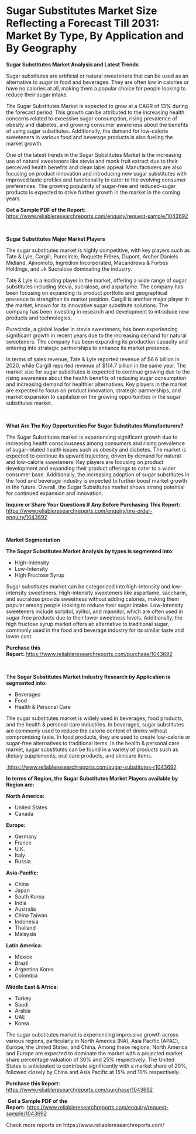 <p><h1>Sugar Substitutes Market Size Reflecting a Forecast Till 2031: Market By Type, By Application and By Geography</h1></p><p><strong>Sugar Substitutes Market Analysis and Latest Trends</strong></p>
<p><p>Sugar substitutes are artificial or natural sweeteners that can be used as an alternative to sugar in food and beverages. They are often low in calories or have no calories at all, making them a popular choice for people looking to reduce their sugar intake.</p><p>The Sugar Substitutes Market is expected to grow at a CAGR of 13% during the forecast period. This growth can be attributed to the increasing health concerns related to excessive sugar consumption, rising prevalence of obesity and diabetes, and growing consumer awareness about the benefits of using sugar substitutes. Additionally, the demand for low-calorie sweeteners in various food and beverage products is also fueling the market growth.</p><p>One of the latest trends in the Sugar Substitutes Market is the increasing use of natural sweeteners like stevia and monk fruit extract due to their perceived health benefits and clean label appeal. Manufacturers are also focusing on product innovation and introducing new sugar substitutes with improved taste profiles and functionality to cater to the evolving consumer preferences. The growing popularity of sugar-free and reduced-sugar products is expected to drive further growth in the market in the coming years.</p></p>
<p><strong>Get a Sample PDF of the Report:&nbsp;</strong> <a href="https://www.reliableresearchreports.com/enquiry/request-sample/1043692">https://www.reliableresearchreports.com/enquiry/request-sample/1043692</a></p>
<p>&nbsp;</p>
<p><strong>Sugar Substitutes Major Market Players</strong></p>
<p><p>The sugar substitutes market is highly competitive, with key players such as Tate & Lyle, Cargill, Purecircle, Roquette Frères, Dupont, Archer Daniels Midland, Ajinomoto, Ingredion Incorporated, Macandrews & Forbes Holdings, and Jk Sucralose dominating the industry. </p><p>Tate & Lyle is a leading player in the market, offering a wide range of sugar substitutes including stevia, sucralose, and aspartame. The company has been focusing on expanding its product portfolio and geographical presence to strengthen its market position. Cargill is another major player in the market, known for its innovative sugar substitute solutions. The company has been investing in research and development to introduce new products and technologies.</p><p>Purecircle, a global leader in stevia sweeteners, has been experiencing significant growth in recent years due to the increasing demand for natural sweeteners. The company has been expanding its production capacity and entering into strategic partnerships to enhance its market presence.</p><p>In terms of sales revenue, Tate & Lyle reported revenue of $6.6 billion in 2020, while Cargill reported revenue of $114.7 billion in the same year. The market size for sugar substitutes is expected to continue growing due to the rising awareness about the health benefits of reducing sugar consumption and increasing demand for healthier alternatives. Key players in the market are expected to focus on product innovation, strategic partnerships, and market expansion to capitalize on the growing opportunities in the sugar substitutes market.</p></p>
<p>&nbsp;</p>
<p><strong>What Are The Key Opportunities For Sugar Substitutes Manufacturers?</strong></p>
<p><p>The Sugar Substitutes market is experiencing significant growth due to increasing health consciousness among consumers and rising prevalence of sugar-related health issues such as obesity and diabetes. The market is expected to continue its upward trajectory, driven by demand for natural and low-calorie sweeteners. Key players are focusing on product development and expanding their product offerings to cater to a wider consumer base. Additionally, the increasing adoption of sugar substitutes in the food and beverage industry is expected to further boost market growth in the future. Overall, the Sugar Substitutes market shows strong potential for continued expansion and innovation.</p></p>
<p><strong>Inquire or Share Your Questions If Any Before Purchasing This Report:</strong> <a href="https://www.reliableresearchreports.com/enquiry/pre-order-enquiry/1043692">https://www.reliableresearchreports.com/enquiry/pre-order-enquiry/1043692</a></p>
<p>&nbsp;</p>
<p><strong>Market Segmentation</strong></p>
<p><strong>The Sugar Substitutes Market Analysis by types is segmented into:</strong></p>
<p><ul><li>High-Intensity</li><li>Low-Intensity</li><li>High Fructose Syrup</li></ul></p>
<p><p>Sugar substitutes market can be categorized into high-intensity and low-intensity sweeteners. High-intensity sweeteners like aspartame, saccharin, and sucralose provide sweetness without adding calories, making them popular among people looking to reduce their sugar intake. Low-intensity sweeteners include sorbitol, xylitol, and mannitol, which are often used in sugar-free products due to their lower sweetness levels. Additionally, the high fructose syrup market offers an alternative to traditional sugar, commonly used in the food and beverage industry for its similar taste and lower cost.</p></p>
<p><strong>Purchase this Report:&nbsp;</strong><a href="https://www.reliableresearchreports.com/purchase/1043692">https://www.reliableresearchreports.com/purchase/1043692</a></p>
<p>&nbsp;</p>
<p><strong>The Sugar Substitutes Market Industry Research by Application is segmented into:</strong></p>
<p><ul><li>Beverages</li><li>Food</li><li>Health & Personal Care</li></ul></p>
<p><p>The sugar substitutes market is widely used in beverages, food products, and the health & personal care industries. In beverages, sugar substitutes are commonly used to reduce the calorie content of drinks without compromising taste. In food products, they are used to create low-calorie or sugar-free alternatives to traditional items. In the health & personal care market, sugar substitutes can be found in a variety of products such as dietary supplements, oral care products, and skincare items.</p></p>
<p><a href="https://www.reliableresearchreports.com/sugar-substitutes-r1043692">&nbsp;https://www.reliableresearchreports.com/sugar-substitutes-r1043692</a></p>
<p><strong>In terms of Region, the Sugar Substitutes Market Players available by Region are:</strong></p>
<p>
    <p> <strong> North America: </strong>
        <ul>
            <li>United States</li>
            <li>Canada</li>
        </ul>
        </p> 
    <p> <strong> Europe: </strong>
        <ul>
            <li>Germany</li>
            <li>France</li>
            <li>U.K.</li>
            <li>Italy</li>
            <li>Russia</li>
        </ul>
        </p> 
    <p> <strong> Asia-Pacific: </strong>
        <ul>
            <li>China</li>
            <li>Japan</li>
            <li>South Korea</li>
            <li>India</li>
            <li>Australia</li>
            <li>China Taiwan</li>
            <li>Indonesia</li>
            <li>Thailand</li>
            <li>Malaysia</li>
        </ul>
        </p> 
    <p> <strong> Latin America: </strong>
        <ul>
            <li>Mexico</li>
            <li>Brazil</li>
            <li>Argentina Korea</li>
            <li>Colombia</li>
        </ul>
        </p> 
    <p> <strong> Middle East & Africa: </strong>
        <ul>
            <li>Turkey</li>
            <li>Saudi</li>
            <li>Arabia</li>
            <li>UAE</li>
            <li>Korea</li>
        </ul>
    </p>
    </p>
<p><p>The sugar substitutes market is experiencing impressive growth across various regions, particularly in North America (NA), Asia Pacific (APAC), Europe, the United States, and China. Among these regions, North America and Europe are expected to dominate the market with a projected market share percentage valuation of 30% and 25% respectively. The United States is anticipated to contribute significantly with a market share of 20%, followed closely by China and Asia Pacific at 15% and 10% respectively.</p></p>
<p><strong>Purchase this Report: </strong><a href="https://www.reliableresearchreports.com/purchase/1043692">https://www.reliableresearchreports.com/purchase/1043692</a></p>
<p>&nbsp;<strong>Get a Sample PDF of the Report:&nbsp;&nbsp;</strong><a href="https://www.reliableresearchreports.com/enquiry/request-sample/1043692">https://www.reliableresearchreports.com/enquiry/request-sample/1043692</a></p>
<p><strong></strong></p>
<p>Check more reports on https://www.reliableresearchreports.com/</p>